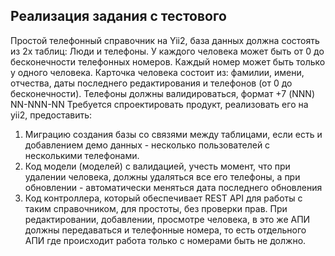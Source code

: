 ## Реализация задания с тестового

Простой телефонный справочник на Yii2, база данных должна состоять из 2х
таблиц: Люди и телефоны. У каждого человека может быть от 0 до бесконечности
телефонных номеров. Каждый номер может быть только у одного человека.
Карточка человека состоит из: фамилии, имени, отчества, даты последнего
редактирования и телефонов (от 0 до бесконечности). Телефоны должны валидироваться,
формат +7 (NNN) NN-NNN-NN
Требуется спроектировать продукт, реализовать его на yii2, предоставить:
1. Миграцию создания базы со связями между таблицами, если есть и добавлением
демо данных - несколько пользователей с несколькими телефонами.
2. Код модели (моделей) с валидацией, учесть момент, что при удалении человека,
должны удаляться все его телефоны, а при обновлении - автоматически меняться
дата последнего обновления
3. Код контроллера, который обеспечивает REST API для работы с таким
справочником, для простоты, без проверки прав. При редактировании, добавлении,
просмотре человека, в это же АПИ должны передаваться и телефонные номера, то
есть отдельного АПИ где происходит работа только с номерами быть не должно.
